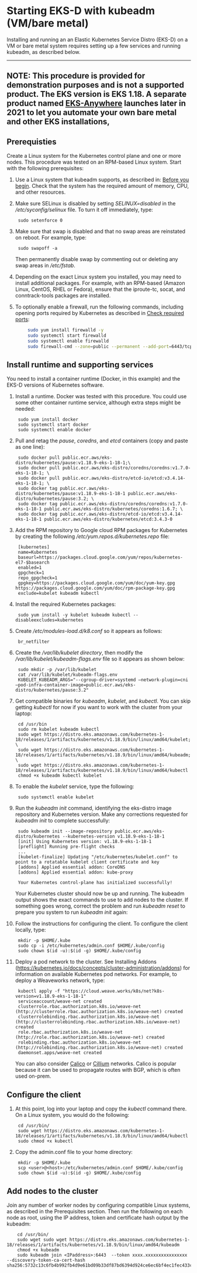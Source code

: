 # Starting EKS-D with kubeadm (VM/bare metal)

Installing and running an an Elastic Kubernetes Service Distro (EKS-D) on
a VM or bare metal system requires setting up a few services and running
kubeadm, as described below. 

---
**NOTE**:
This procedure is provided for demonstration purposes and is not a supported product.
The EKS version is EKS 1.18.  A separate product named [EKS-Anywhere](https://aws.amazon.com/eks/eks-anywhere/) 
launches later in 2021 to let you automate your own bare metal and other EKS installations,
---

## Prerequisties

Create a Linux system for the Kubernetes control plane and one or more nodes.
This procedure was tested on an RPM-based Linux system. Start with the
following prerequisites:

1. Use a Linux system that kubeadm supports, as described in: [Before you begin](https://kubernetes.io/docs/setup/production-environment/tools/kubeadm/install-kubeadm/#before-you-begin). Check that the system has the required amount of memory, CPU, and other resources. 

1. Make sure SELinux is disabled by setting *SELINUX=disabled* in the */etc/syconfig/selinux* file. To turn it off immediately, type:

        sudo setenforce 0

1. Make sure that swap is disabled and that no swap areas are reinstated on reboot. For example, type:

        sudo swapoff -a

    Then permanently disable swap by commenting out or deleting any swap areas in */etc/fstab*.

1. Depending on the exact Linux system you installed, you may need to install additional packages. For example, with an RPM-based (Amazon Linux, CentOS, RHEL or Fedora), ensure that the iproute-tc, socat, and conntrack-tools packages are installed.

1. To optionally enable a firewall, run the following commands, including
opening ports required by Kubernetes as described in
[Check required ports](https://kubernetes.io/docs/setup/production-environment/tools/kubeadm/install-kubeadm/#check-required-ports):

```bash
        sudo yum install firewalld -y
        sudo systemctl start firewalld
        sudo systemctl enable firewalld
        sudo firewall-cmd --zone=public --permanent --add-port=6443/tcp --add-port=2379-2380/tcp --add-port=10250-10252/tcp

```

## Install runtime and supporting services

You need to install a container runtime (Docker, in this example) and the
EKS-D versions of Kubernetes software.

1. Install a runtime. Docker was tested with this procedure. You could use some other container runtime service, although extra steps might be needed:

        sudo yum install docker
        sudo systemctl start docker
        sudo systemctl enable docker

1. Pull and retag the *pause*, *coredns*, and *etcd* containers (copy and paste as one line):

        sudo docker pull public.ecr.aws/eks-distro/kubernetes/pause:v1.18.9-eks-1-18-1;\
        sudo docker pull public.ecr.aws/eks-distro/coredns/coredns:v1.7.0-eks-1-18-1; \
        sudo docker pull public.ecr.aws/eks-distro/etcd-io/etcd:v3.4.14-eks-1-18-1; \
        sudo docker tag public.ecr.aws/eks-distro/kubernetes/pause:v1.18.9-eks-1-18-1 public.ecr.aws/eks-distro/kubernetes/pause:3.2; \
        sudo docker tag public.ecr.aws/eks-distro/coredns/coredns:v1.7.0-eks-1-18-1 public.ecr.aws/eks-distro/kubernetes/coredns:1.6.7; \
        sudo docker tag public.ecr.aws/eks-distro/etcd-io/etcd:v3.4.14-eks-1-18-1 public.ecr.aws/eks-distro/kubernetes/etcd:3.4.3-0

1. Add the RPM repository to Google cloud RPM packages for Kubernetes by
creating the following */etc/yum.repos.d/kubernetes.repo* file:

        [kubernetes]
        name=Kubernetes
        baseurl=https://packages.cloud.google.com/yum/repos/kubernetes-el7-$basearch
        enabled=1
        gpgcheck=1
        repo_gpgcheck=1
        gpgkey=https://packages.cloud.google.com/yum/doc/yum-key.gpg https://packages.cloud.google.com/yum/doc/rpm-package-key.gpg
        exclude=kubelet kubeadm kubectl

1. Install the required Kubernetes packages:

        sudo yum install -y kubelet kubeadm kubectl --disableexcludes=kubernetes

1. Create */etc/modules-load.d/k8.conf* so it appears as follows:

        br_netfilter

1. Create the */var/lib/kubelet directory*, then modify the */var/lib/kubelet/kubeadm-flags.env* file so it appears as shown below:

        sudo mkdir -p /var/lib/kubelet
        cat /var/lib/kubelet/kubeadm-flags.env
        KUBELET_KUBEADM_ARGS="--cgroup-driver=systemd —network-plugin=cni —pod-infra-container-image=public.ecr.aws/eks-distro/kubernetes/pause:3.2"

1. Get compatible binaries for *kubeadm*, *kubelet*, and *kubectl*.
You can skip getting *kubectl* for now if you want to work with the
cluster from your laptop:

        cd /usr/bin
        sudo rm kubelet kubeadm kubectl
        sudo wget https://distro.eks.amazonaws.com/kubernetes-1-18/releases/1/artifacts/kubernetes/v1.18.9/bin/linux/amd64/kubelet; \
        sudo wget https://distro.eks.amazonaws.com/kubernetes-1-18/releases/1/artifacts/kubernetes/v1.18.9/bin/linux/amd64/kubeadm; \
        sudo wget https://distro.eks.amazonaws.com/kubernetes-1-18/releases/1/artifacts/kubernetes/v1.18.9/bin/linux/amd64/kubectl
        chmod +x kubeadm kubectl kubelet

1. To enable the *kubelet* service, type the following:

        sudo systemctl enable kubelet

1. Run the *kubeadm init* command, identifying the eks-distro image repository and Kubernetes version. Make any corrections requested for *kubeadm init* to complete successfully:

        sudo kubeadm init --image-repository public.ecr.aws/eks-distro/kubernetes --kubernetes-version v1.18.9-eks-1-18-1
        [init] Using Kubernetes version: v1.18.9-eks-1-18-1
        [preflight] Running pre-flight checks
        ...
        [kubelet-finalize] Updating "/etc/kubernetes/kubelet.conf" to point to a rotatable kubelet client certificate and key
        [addons] Applied essential addon: CoreDNS
        [addons] Applied essential addon: kube-proxy
        
        Your Kubernetes control-plane has initialized successfully!

    Your Kubernetes cluster should now be up and running. The kubeadm output shows the exact commands to use to add nodes to the cluster. If something goes wrong, correct the problem and run *kubeadm reset* to prepare you system to run *kubeadm init* again:

1. Follow the instructions for configuring the client. To configure the client locally, type:

        mkdir -p $HOME/.kube
        sudo cp -i /etc/kubernetes/admin.conf $HOME/.kube/config
        sudo chown $(id -u):$(id -g) $HOME/.kube/config

1. Deploy a pod network to the cluster. See Installing Addons (https://kubernetes.io/docs/concepts/cluster-administration/addons) for information on available Kubernetes pod networks. For example, to deploy a Weaveworks network, type:

        kubectl apply -f "https://cloud.weave.works/k8s/net?k8s-version=v1.18.9-eks-1-18-1"
        serviceaccount/weave-net created
        clusterrole.rbac.authorization.k8s.io/weave-net (http://clusterrole.rbac.authorization.k8s.io/weave-net) created
        clusterrolebinding.rbac.authorization.k8s.io/weave-net (http://clusterrolebinding.rbac.authorization.k8s.io/weave-net) created
        role.rbac.authorization.k8s.io/weave-net (http://role.rbac.authorization.k8s.io/weave-net) created
        rolebinding.rbac.authorization.k8s.io/weave-net (http://rolebinding.rbac.authorization.k8s.io/weave-net) created
        daemonset.apps/weave-net created

    You can also consider [Calico](https://www.projectcalico.org/) or [Cillium](https://cilium.io/) networks. Calico is popular because it can be used to propagate routes with BGP, which is often used on-prem.

## Configure the client

1. At this point, log into your laptop and copy the *kubectl* command there. On a Linux system, you would do the following:

        cd /usr/bin/
        sudo wget https://distro.eks.amazonaws.com/kubernetes-1-18/releases/1/artifacts/kubernetes/v1.18.9/bin/linux/amd64/kubectl
        sudo chmod +x kubectl

1. Copy the admin.conf file to your home directory:

        mkdir -p $HOME/.kube
        scp <user>@<host>:/etc/kubernetes/admin.conf $HOME/.kube/config
        sudo chown $(id -u):$(id -g) $HOME/.kube/config 

## Add nodes to the cluster

Join any number of worker nodes by configuring compatible Linux systems, as described in the Prerequisites section. Then run the following on each node as root, using the IP address, token and certificate hash output by the kubeadm:

        cd /usr/bin/
        sudo wget sudo wget https://distro.eks.amazonaws.com/kubernetes-1-18/releases/1/artifacts/kubernetes/v1.18.9/bin/linux/amd64/kubeadm
        chmod +x kubeadm
        sudo kubeadm join <IPaddress>:6443  --token xxxx.xxxxxxxxxxxxxxxx  --discovery-token-ca-cert-hash sha256:5732c13c6fb4b992fb4d9e61bd09b33df87bd6394d924ce6ec6bf4ec1fec433c
